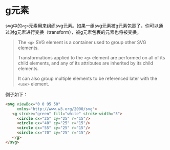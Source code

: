 # g元素

svg中的`<g>`元素用来组织svg元素。如果一组svg元素被g元素包裹了，你可以通过对g元素进行变换（transform），被g元素包裹的元素也将被变换。

>The `<g>` SVG element is a container used to group other SVG elements. 
>
>Transformations applied to the `<g>` element are performed on all of its child elements, and any of its attributes are inherited by its child elements. 
>
>It can also group multiple elements to be referenced later with the `<use>` element.

例子如下：

```html
<svg viewBox="0 0 95 50"
     xmlns="http://www.w3.org/2000/svg">
   <g stroke="green" fill="white" stroke-width="5">
     <circle cx="25" cy="25" r="15"/>
     <circle cx="40" cy="25" r="15"/>
     <circle cx="55" cy="25" r="15"/>
     <circle cx="70" cy="25" r="15"/>
   </g>
</svg>
```

